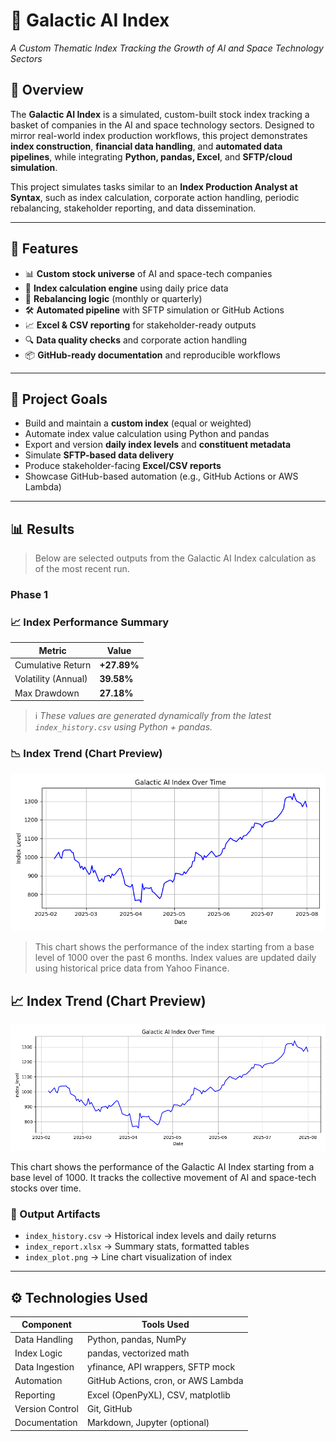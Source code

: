 # 🚀 Galactic AI Index  
*A Custom Thematic Index Tracking the Growth of AI and Space Technology Sectors*

## 🧠 Overview  
The **Galactic AI Index** is a simulated, custom-built stock index tracking a basket of companies in the AI and space technology sectors. Designed to mirror real-world index production workflows, this project demonstrates **index construction**, **financial data handling**, and **automated data pipelines**, while integrating **Python, pandas, Excel**, and **SFTP/cloud simulation**.

This project simulates tasks similar to an **Index Production Analyst at Syntax**, such as index calculation, corporate action handling, periodic rebalancing, stakeholder reporting, and data dissemination.

---

## 🧱 Features

- 📊 **Custom stock universe** of AI and space-tech companies  
- 🧮 **Index calculation engine** using daily price data  
- 🔁 **Rebalancing logic** (monthly or quarterly)  
- 🛠️ **Automated pipeline** with SFTP simulation or GitHub Actions  
- 📈 **Excel & CSV reporting** for stakeholder-ready outputs  
- 🔍 **Data quality checks** and corporate action handling  
- 📦 **GitHub-ready documentation** and reproducible workflows

---

## 🎯 Project Goals

- Build and maintain a **custom index** (equal or weighted)
- Automate index value calculation using Python and pandas
- Export and version **daily index levels** and **constituent metadata**
- Simulate **SFTP-based data delivery**
- Produce stakeholder-facing **Excel/CSV reports**
- Showcase GitHub-based automation (e.g., GitHub Actions or AWS Lambda)

---

## 📊 Results

> Below are selected outputs from the Galactic AI Index calculation as of the most recent run.

### Phase 1

### 📈 Index Performance Summary
| Metric             | Value       |
|--------------------|-------------|
| Cumulative Return  | **+27.89%**  |
| Volatility (Annual)| **39.58%**   |
| Max Drawdown       | **27.18%**   |

> ℹ️ *These values are generated dynamically from the latest `index_history.csv` using Python + pandas.*

### 📉 Index Trend (Chart Preview)

<p align="center">
  <img src="reports/index_plot.png" alt="Galactic AI Index Chart" width="600"/>
</p>

> This chart shows the performance of the index starting from a base level of 1000 over the past 6 months. Index values are updated daily using historical price data from Yahoo Finance.

## 📈 Index Trend (Chart Preview)

![Galactic AI Index Chart](reports/galactic_index_trend.png)

This chart shows the performance of the Galactic AI Index starting from a base level of 1000. It tracks the collective movement of AI and space-tech stocks over time.

### 📁 Output Artifacts
- `index_history.csv` → Historical index levels and daily returns  
- `index_report.xlsx` → Summary stats, formatted tables  
- `index_plot.png` → Line chart visualization of index  

---

## ⚙️ Technologies Used

| Component        | Tools Used                         |
|------------------|------------------------------------|
| Data Handling    | Python, pandas, NumPy              |
| Index Logic      | pandas, vectorized math            |
| Data Ingestion   | yfinance, API wrappers, SFTP mock  |
| Automation       | GitHub Actions, cron, or AWS Lambda|
| Reporting        | Excel (OpenPyXL), CSV, matplotlib  |
| Version Control  | Git, GitHub                        |
| Documentation    | Markdown, Jupyter (optional)       |